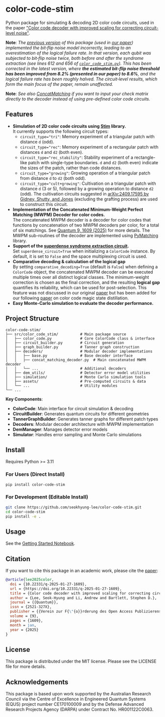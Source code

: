 # color-code-stim
Python package for simulating &amp; decoding 2D color code circuits, used in the paper ["Color code decoder with improved scaling for correcting circuit-level noise"](https://quantum-journal.org/papers/q-2025-01-27-1609/).

**Note**: _The [previous version](https://github.com/seokhyung-lee/color-code-stim/tree/53b60e9efb5a691ccdc0a8d1ecab2fb7b76cf301) of this package (used in [our paper](https://quantum-journal.org/papers/q-2025-01-27-1609/)) implemented the bit‑flip noise model incorrectly, leading to an overestimation of the logical failure rate. In that version, each qubit was subjected to bit‑flip noise twice, both before and after the syndrome extraction (see lines 612 and 656 of [`color_code_stim.py`](https://github.com/seokhyung-lee/color-code-stim/blob/53b60e9efb5a691ccdc0a8d1ecab2fb7b76cf301/color_code_stim.py)). This has been corrected in the latest version, where **the estimated bit‑flip noise threshold has been improved from 8.2% (presented in our paper) to 8.6%**, and the logical failure rate has been roughly halved. The circuit‑level results, which form the main focus of the paper, remain unaffected._

**Note**: _See also [ConcatMatching](https://github.com/seokhyung-lee/ConcatMatching) if you want to input your check matrix directly to the decoder instead of using pre-defined color code circuits._

## Features
- **Simulation of 2D color code circuits using [Stim](https://github.com/quantumlib/Stim) library.** <br> 
It currently supports the following circuit types: 
  * `circuit_type="tri"`: Memory experiment of a triangular patch with distance `d` (odd).
  * `circuit_type="rec"`: Memory experiment of a rectangular patch with distances `d` and `d2` (both even).
  * `circuit_type="rec_stability"`: Stability experiment of a rectangle-like patch with single-type boundaries. `d` and `d2` (both even) indicate the sizes of the patch, rather than code distances.
  * `circuit_type="growing"`: Growing operation of a triangular patch from distance `d` to `d2` (both odd).
  * `circuit_type="cult+growing"`: Cultivation on a triangular patch with distance `d` (3 or 5), followed by a growing operation to distance `d2` (odd). The cultivation circuits suggested in [arXiv:2409.17595 by Gidney, Shutty, and Jones](https://arxiv.org/abs/2409.17595) (excluding the grafting process) are used to construct this circuit.
- **Implementation of the Concatenated Minimum-Weight Perfect Matching (MWPM) Decoder for color codes.** <br>
The concatenated MWPM decoder is a decoder for color codes that functions by concatenation of two MWPM decoders per color, for a total of six matchings. See [Quantum 9, 1609 (2025)](https://doi.org/10.22331/q-2025-01-27-1609) for more details. The MWPM sub-routines of the decoder are implemented using [PyMatching](https://github.com/oscarhiggott/PyMatching) library.
- **Support of the [superdense syndrome extraction circuit](https://arxiv.org/abs/2312.08813).** <br>
Set `superdense_circuit=True` when initializing a `ColorCode` instance. By default, it is set to `False` and the space multiplexing circuit is used.
- **Comparative decoding \& calculation of the logical gap** <br>
By setting `comparative_decoding=True` (default is `False`) when defining a `ColorCode` object, the concatenated MWPM decoder can be executed multiple times over all distinct logical classes. The minimum-weight correction is chosen as the final correction, and the resulting **logical gap** quantifies its reliability, which can be used for post-selection. This feature was not discussed in our original [paper](https://doi.org/10.22331/q-2025-01-27-1609) but has been added for our following [paper](https://arxiv.org/abs/2409.07707) on color code magic state distillation.
- **Easy Monte-Carlo simulation to evaluate the decoder performance.** <br>

## Project Structure

```
color-code-stim/
├── src/color_code_stim/          # Main package source
│   ├── color_code.py             # Core ColorCode class & interface
│   ├── circuit_builder.py        # Circuit generation
│   ├── graph_builder.py          # Tanner graph construction
│   ├── decoders/                 # Modular decoder implementations
│   │   ├── base.py               # Base decoder interface
│   │   ├── concat_matching_decoder.py  # Main concatenated MWPM decoder
│   │   └── ...                   # Additional decoders
│   ├── dem_utils/                # Detector error model utilities
│   ├── simulation/               # Monte Carlo simulation tools
│   ├── assets/                   # Pre-computed circuits & data
│   └── ...                       # Utility modules
└── ...
```

**Key Components**:
- **ColorCode**: Main interface for circuit simulation & decoding
- **CircuitBuilder**: Generates quantum circuits for different geometries
- **TannerGraphBuilder**: Generates tanner graphs for different patch types
- **Decoders**: Modular decoder architecture with MWPM implementation
- **DemManager**: Manages detector error models
- **Simulator**: Handles error sampling and Monte Carlo simulations

## Install

Requires Python >= 3.11

### For Users (Direct Install)
```bash
pip install color-code-stim
```

### For Development (Editable Install)
```bash
git clone https://github.com/seokhyung-lee/color-code-stim.git
cd color-code-stim
pip install -e .
```

## Usage

See the [Getting Started Notebook](getting_started.ipynb).

## Citation
If you want to cite this package in an academic work, please cite the [paper](https://doi.org/10.22331/q-2025-01-27-1609):

```bibtex
@article{lee2025color,
  doi = {10.22331/q-2025-01-27-1609},
  url = {https://doi.org/10.22331/q-2025-01-27-1609},
  title = {Color code decoder with improved scaling for correcting circuit-level noise},
  author = {Lee, Seok-Hyung and Li, Andrew and Bartlett, Stephen D.},
  journal = {{Quantum}},
  issn = {2521-327X},
  publisher = {{Verein zur F{\"{o}}rderung des Open Access Publizierens in den Quantenwissenschaften}},
  volume = {9},
  pages = {1609},
  month = jan,
  year = {2025}
}
```

## License
This package is distributed under the MIT license. Please see the LICENSE file for more details.

## Acknowledgements
This package is based upon work supported by the Australian Research Council via the Centre of Excellence in Engineered Quantum Systems (EQUS) project number CE170100009 and by the Defense Advanced Research Projects Agency (DARPA) under Contract No. HR001122C0063.
